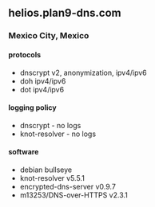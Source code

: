 ## helios.plan9-dns.com
### Mexico City, Mexico

#### protocols
- dnscrypt v2, anonymization, ipv4/ipv6
- doh ipv4/ipv6
- dot ipv4/ipv6

#### logging policy
- dnscrypt - no logs
- knot-resolver - no logs

#### software
- debian bullseye
- knot-resolver v5.5.1
- encrypted-dns-server v0.9.7
- m13253/DNS-over-HTTPS v2.3.1
